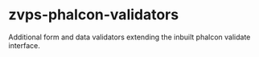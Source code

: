# zvps-phalcon-validators
Additional form and data validators extending the inbuilt phalcon validate interface.

